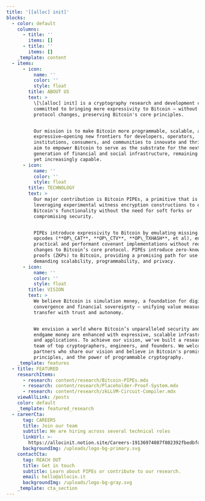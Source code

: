 ```yaml
---
title: '[[alloc] init]'
blocks:
  - color: default
    columns:
      - title: ''
        items: []
      - title: ''
        items: []
    _template: content
  - items:
      - icon:
          name: ''
          color: ''
          style: float
        title: ABOUT US
        text: >
          \[\[alloc] init] is a cryptography research and development company
          committed to bringing more expressivity to Bitcoin — without requiring
          protocol changes, preserving Bitcoin's core principles.


          Our mission is to make Bitcoin more programmable, scalable, and
          expressive—opening new frontiers for developers, operators,
          institutions, consumers, and communities to innovate and thrive. We
          aim to empower Bitcoin to serve as the substrate for the next
          generation of financial and social infrastructure, remaining immutable
          yet increasingly capable.
      - icon:
          name: ''
          color: ''
          style: float
        title: TECHNOLOGY
        text: >
          Our major contribution is Bitcoin PIPEs, a primitive that is
          leveraging experimental witness encryption constructions to expand
          Bitcoin's functionality without the need for soft forks or
          compromising security.


          PIPEs introduce expressivity to Bitcoin by emulating missing Bitcoin
          opcodes (**OP\_CAT**, **OP\_CTV**, **OP\_TXHASH**, et al), enabling
          practical and performant covenant implementations without requiring
          changes to Bitcoin’s core protocol. PIPEs introduce zero-knowledge
          proofs (ZKPs) to Bitcoin, providing a promising path for use cases
          demanding scalability, programmability, and privacy.
      - icon:
          name: ''
          color: ''
          style: float
        title: VISION
        text: >
          We believe Bitcoin is simulation money, a foundation for digital
          convergence and financial sovereignty — unifying value measurement and
          transfer with trust and autonomy.


          We envision a world where Bitcoin’s unparalleled security and role as
          endgame money are enhanced with expressive, scalable infrastructure
          and applications. To achieve our vision, we've built a research-driven
          team of top cryptographers, engineers, and founders. We welcome
          partners who share our vision and believe in Bitcoin's promise,
          principles, and the power of programmable cryptography.
    _template: features
  - title: FEATURED
    researchItems:
      - research: content/research/Bitcoin-PIPEs.mdx
      - research: content/research/Placeholder-Proof-System.mdx
      - research: content/research/zkLLVM-Circuit-Compiler.mdx
    viewAllLink: /posts
    color: default
    _template: featured_research
  - careerCta:
      tag: CAREERS
      title: Join our team
      subtitle: We are hiring across several technical roles
      linkUrl: >-
        https://allocinit.notion.site/Careers-19136974087f802392fbedbfd1ebca2b?pvs=4
      backgroundImg: /uploads/logo-bg-primary.svg
    contactCta:
      tag: REACH OUT
      title: Get in touch
      subtitle: Learn about PIPEs or contribute to our research.
      email: hello@allocin.it
      backgroundImg: /uploads/logo-bg-gray.svg
    _template: cta_section
---
```


